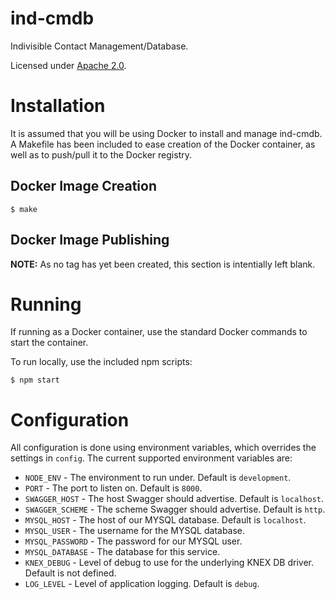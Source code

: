 # ind-cmdb

Indivisible Contact Management/Database.

Licensed under [Apache 2.0](LICENSE).

# Installation

It is assumed that you will be using Docker to install and manage ind-cmdb. A Makefile has been included to ease creation of the Docker container, as well as to push/pull it to the Docker registry.

## Docker Image Creation

` $ make `

## Docker Image Publishing

**NOTE:** As no tag has yet been created, this section is intentially left blank.

# Running

If running as a Docker container, use the standard Docker commands to start the container.

To run locally, use the included npm scripts:

` $ npm start `

# Configuration

All configuration is done using environment variables, which overrides the settings in `config`. The current supported environment variables are:

* `NODE_ENV` - The environment to run under. Default is `development`.
* `PORT` - The port to listen on. Default is `8000`.
* `SWAGGER_HOST` - The host Swagger should advertise. Default is `localhost`.
* `SWAGGER_SCHEME` - The scheme Swagger should advertise. Default is `http`.
* `MYSQL_HOST` - The host of our MYSQL database. Default is `localhost`.
* `MYSQL_USER` - The username for the MYSQL database.
* `MYSQL_PASSWORD` - The password for our MYSQL user.
* `MYSQL_DATABASE` - The database for this service.
* `KNEX_DEBUG` - Level of debug to use for the underlying KNEX DB driver. Default is not defined.
* `LOG_LEVEL` - Level of application logging. Default is `debug`.

